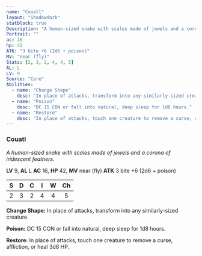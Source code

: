```yaml
---
name: "Couatl"
layout: "Shadowdark"
statblock: true
Description: "A human-sized snake with scales made of jewels and a corona of iridescent feathers."
Portrait: ""
ac: 16
hp: 42
ATK: "3 bite +6 (2d6 + poison)"
MV: "near (fly)"
Stats: [2, 3, 2, 4, 4, 5]
AL: L
LV: 9
Source: "Core"
Abilities:
  - name: "Change Shape"
    desc: "In place of attacks, transform into any similarly-sized creature."
  - name: "Poison"
    desc: "DC 15 CON or fall into natural, deep sleep for 1d8 hours."
  - name: "Restore"
    desc: "In place of attacks, touch one creature to remove a curse, affliction, or heal 3d8 HP."
---
```


### Couatl

_A human-sized snake with scales made of jewels and a corona of iridescent feathers._

**LV** 9, **AL** L
**AC** 16, **HP** 42, **MV** near (fly)
**ATK** 3 bite +6 (2d6 + poison)

|  S  |  D  |  C  |  I  |  W  |  Ch  |
|:---:|:---:|:---:|:---:|:---:|:----:|
| 2 | 3 | 2 | 4 | 4 | 5 |

**Change Shape:** In place of attacks, transform into any similarly-sized creature.

**Poison:** DC 15 CON or fall into natural, deep sleep for 1d8 hours.

**Restore:** In place of attacks, touch one creature to remove a curse, affliction, or heal 3d8 HP.

